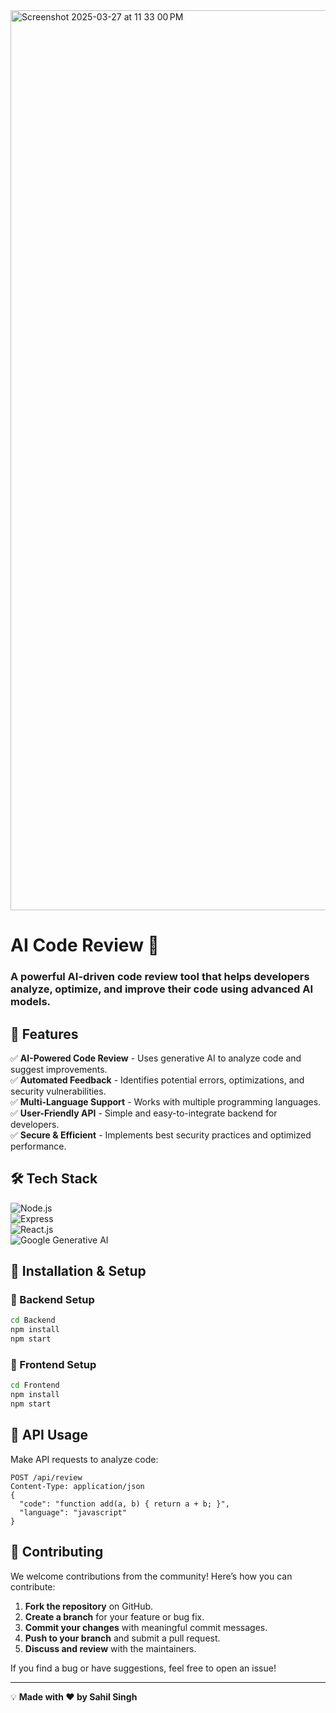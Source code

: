 
<img width="1440" alt="Screenshot 2025-03-27 at 11 33 00 PM" src="https://github.com/user-attachments/assets/70610fe4-2de3-4c1a-9682-34a5d19c9afb" />  

# AI Code Review 🚀
### A powerful AI-driven code review tool that helps developers analyze, optimize, and improve their code using advanced AI models.

## 📌 Features

✅ **AI-Powered Code Review** - Uses generative AI to analyze code and suggest improvements.  
✅ **Automated Feedback** - Identifies potential errors, optimizations, and security vulnerabilities.  
✅ **Multi-Language Support** - Works with multiple programming languages.  
✅ **User-Friendly API** - Simple and easy-to-integrate backend for developers.  
✅ **Secure & Efficient** - Implements best security practices and optimized performance.

## 🛠️ Tech Stack

![Node.js](https://img.shields.io/badge/Node.js-43853D?style=for-the-badge&logo=node.js&logoColor=white)  
![Express](https://img.shields.io/badge/Express.js-404D59?style=for-the-badge)  
![React.js](https://img.shields.io/badge/React.js-61DAFB?style=for-the-badge&logo=react&logoColor=black)  
![Google Generative AI](https://img.shields.io/badge/Google_Generative_AI-4285F4?style=for-the-badge&logo=google&logoColor=white)  

## 🚀 Installation & Setup

### 🔧 Backend Setup
```bash
cd Backend
npm install
npm start
```

### 🎨 Frontend Setup
```bash
cd Frontend
npm install
npm start
```

## 📡 API Usage
Make API requests to analyze code:
```http
POST /api/review
Content-Type: application/json
{
  "code": "function add(a, b) { return a + b; }",
  "language": "javascript"
}
```

## 🤝 Contributing

We welcome contributions from the community! Here’s how you can contribute:

1. **Fork the repository** on GitHub.
2. **Create a branch** for your feature or bug fix.
3. **Commit your changes** with meaningful commit messages.
4. **Push to your branch** and submit a pull request.
5. **Discuss and review** with the maintainers.

If you find a bug or have suggestions, feel free to open an issue!

---

💡 **Made with ❤️ by Sahil Singh**
